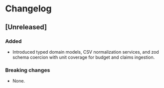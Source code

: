 # Changelog

## [Unreleased]

### Added
- Introduced typed domain models, CSV normalization services, and zod schema coercion with unit coverage for budget and claims ingestion.

### Breaking changes
- None.
